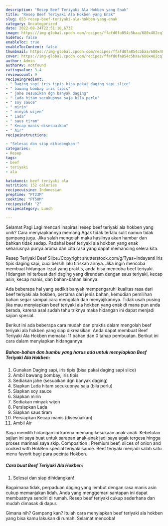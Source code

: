 ```yaml
---
description: "Resep Beef Teriyaki Ala Hokben yang Enak"
title: "Resep Beef Teriyaki Ala Hokben yang Enak"
slug: 653-resep-beef-teriyaki-ala-hokben-yang-enak
category: Uncategorized
date: 2022-08-24T22:51:18.673Z
image: https://img-global.cpcdn.com/recipes/ffafd0fa854c5baa/680x482cq70/beef-teriyaki-ala-hokben-foto-resep-utama.jpg
hideToc: false
enableToc: true
enableTocContent: false
thumbnail: https://img-global.cpcdn.com/recipes/ffafd0fa854c5baa/680x482cq70/beef-teriyaki-ala-hokben-foto-resep-utama.jpg
cover: https://img-global.cpcdn.com/recipes/ffafd0fa854c5baa/680x482cq70/beef-teriyaki-ala-hokben-foto-resep-utama.jpg
author: Admin
authorAv: notfound
ratingvalue: 3.4
reviewcount: 9
recipeingredient:
- " Daging sapi iris tipis bisa pakai daging sapi slice"
- " bawang bombay iris tipis"
- " jahe sesuaikan dgn banyak daging"
- " Lada hitam secukupnya saja bila perlu"
- " soy sauce"
- " mirin"
- " minyak wijen"
- " Lada"
- " saus tiram"
- " Kecap manis disesuaikan"
- " Air"
recipeinstructions:

- "Selesai dan siap dihidangkan!"
categories:
- Resep
tags:
- beef
- teriyaki
- ala

katakunci: beef teriyaki ala 
nutrition: 152 calories
recipecuisine: Indonesian
preptime: "PT23M"
cooktime: "PT58M"
recipeyield: "2"
recipecategory: Lunch

---
```



Selamat Pagi Lagi mencari inspirasi resep beef teriyaki ala hokben yang unik? Cara menyiapkannya memang Agak tidak terlalu sulit namun tidak gampang juga. Jika salah mengolah maka hasilnya akan hambar dan bahkan tidak sedap. Padahal beef teriyaki ala hokben yang enak seharusnya punya aroma dan cita rasa yang dapat memancing selera kita.


Resep Teriyaki Beef Slice./Copyright shutterstock.com/g/Tyas+Indayanti Iris tipis daging sapi, cuci bersih lalu tiriskan airnya. Jika ingin mencoba membuat hidangan lezat yang praktis, anda bisa mencoba beef teriyaki. Hidangan ini terbuat dari daging yang direndam dengan saus teriyaki, kecap asin, kecap manis, dan bahan-bahan lainnya.

Ada beberapa hal yang sedikit banyak mempengaruhi kualitas rasa dari beef teriyaki ala hokben, pertama dari jenis bahan, kemudian pemilihan bahan segar sampai cara mengolah dan menyajikannya. Tidak usah pusing jika mau menyiapkan beef teriyaki ala hokben yang enak di mana pun anda berada, karena asal sudah tahu triknya maka hidangan ini dapat menjadi sajian spesial.


Berikut ini ada beberapa cara mudah dan praktis dalam mengolah beef teriyaki ala hokben yang siap dikreasikan. Anda dapat membuat Beef Teriyaki Ala Hokben memakai 11 bahan dan 0 tahap pembuatan. Berikut ini cara dalam menyiapkan hidangannya.

<!--inarticleads1-->

##### Bahan-bahan dan bumbu yang harus ada untuk menyiapkan Beef Teriyaki Ala Hokben:

1. Gunakan  Daging sapi, iris tipis (bisa pakai daging sapi slice)
1. Ambil  bawang bombay, iris tipis
1. Sediakan  jahe (sesuaikan dgn banyak daging)
1. Siapkan  Lada hitam secukupnya saja (bila perlu)
1. Siapkan  soy sauce
1. Siapkan  mirin
1. Sediakan  minyak wijen
1. Persiapkan  Lada
1. Siapkan  saus tiram
1. Persiapkan  Kecap manis (disesuaikan)
1. Ambil  Air


Saya memilih hidangan ini karena memang kesukaan anak-anak. Kebetulan sajian ini saya buat untuk sarapan anak-anak jadi saya agak tergesa hingga proses marinasi saya skip. Composition : Premium beef, slices of onion and cooked with HokBen special teriyaki sauce. Beef teriyaki menjadi salah satu menu favorit bagi para pecinta Hokben. 

<!--inarticleads2-->

##### Cara buat Beef Teriyaki Ala Hokben:


1. Selesai dan siap dihidangkan!

Bagaimana tidak, perpaduan daging yang lembut dengan rasa manis asin cukup memanjakan lidah. Anda yang menggemari santapan ini dapat membuatnya sendiri di rumah. Resep beef teriyaki cukup sederhana dan mudah dimasak di dapur. 

Gimana nih? Gampang kan? Itulah cara menyiapkan beef teriyaki ala hokben yang bisa kamu lakukan di rumah. Selamat mencoba!
